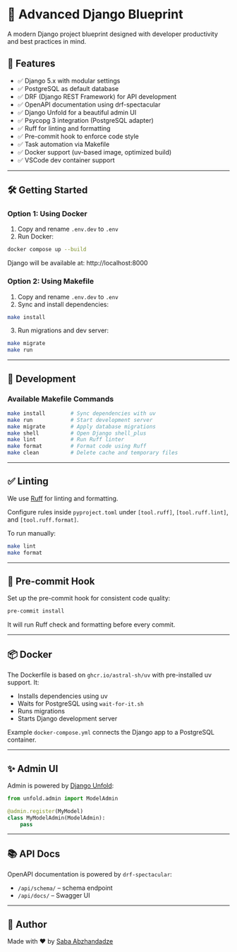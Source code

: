 # 🚀 Advanced Django Blueprint

A modern Django project blueprint designed with developer productivity and best practices in mind.

## 🧩 Features

- ✅ Django 5.x with modular settings
- ✅ PostgreSQL as default database
- ✅ DRF (Django REST Framework) for API development
- ✅ OpenAPI documentation using drf-spectacular
- ✅ Django Unfold for a beautiful admin UI
- ✅ Psycopg 3 integration (PostgreSQL adapter)
- ✅ Ruff for linting and formatting
- ✅ Pre-commit hook to enforce code style
- ✅ Task automation via Makefile
- ✅ Docker support (uv-based image, optimized build)
- ✅ VSCode dev container support

---

## 🛠 Getting Started

### Option 1: Using Docker

1. Copy and rename `.env.dev` to `.env`
2. Run Docker:

```bash
docker compose up --build
```

Django will be available at: http://localhost:8000

### Option 2: Using Makefile

1. Copy and rename `.env.dev` to `.env`
2. Sync and install dependencies:

```bash
make install
```

3. Run migrations and dev server:

```bash
make migrate
make run
```

---

## 🧪 Development

### Available Makefile Commands

```bash
make install        # Sync dependencies with uv
make run            # Start development server
make migrate        # Apply database migrations
make shell          # Open Django shell_plus
make lint           # Run Ruff linter
make format         # Format code using Ruff
make clean          # Delete cache and temporary files
```

---

## ✅ Linting

We use [Ruff](https://docs.astral.sh/ruff/) for linting and formatting.

Configure rules inside `pyproject.toml` under `[tool.ruff]`, `[tool.ruff.lint]`, and `[tool.ruff.format]`.

To run manually:

```bash
make lint
make format
```

---

## 🔄 Pre-commit Hook

Set up the pre-commit hook for consistent code quality:

```bash
pre-commit install
```

It will run Ruff check and formatting before every commit.

---

## 📦 Docker

The Dockerfile is based on `ghcr.io/astral-sh/uv` with pre-installed uv support. It:

- Installs dependencies using uv
- Waits for PostgreSQL using `wait-for-it.sh`
- Runs migrations
- Starts Django development server

Example `docker-compose.yml` connects the Django app to a PostgreSQL container.

---

## ✨ Admin UI

Admin is powered by [Django Unfold](https://github.com/unfoldadmin/unfold):

```python
from unfold.admin import ModelAdmin

@admin.register(MyModel)
class MyModelAdmin(ModelAdmin):
    pass
```

---

## 📚 API Docs

OpenAPI documentation is powered by `drf-spectacular`:

- `/api/schema/` – schema endpoint
- `/api/docs/` – Swagger UI

---

## 👤 Author

Made with ❤️ by [Saba Abzhandadze](https://github.com/saba-ab)
